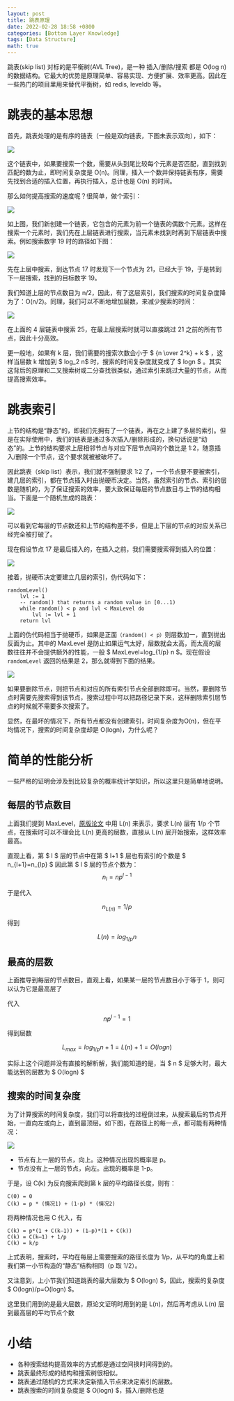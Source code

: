 ```yaml
---
layout: post
title: 跳表原理
date: 2022-02-28 18:58 +0800
categories: [Bottom Layer Knowledge] 
tags: [Data Structure]
math: true
---
```


跳表(skip list) 对标的是平衡树(AVL Tree)，是一种 插入/删除/搜索 都是 O(log n) 的数据结构。它最大的优势是原理简单、容易实现、方便扩展、效率更高。因此在一些热门的项目里用来替代平衡树，如 redis, leveldb 等。

# 跳表的基本思想
首先，跳表处理的是有序的链表（一般是双向链表，下图未表示双向），如下：

![](https://pic.stackoverflow.wiki/uploadImages/125/80/187/251/2022/06/03/19/22/9788d877-3ddb-46bc-aa35-332db1d559bd.svg)

这个链表中，如果要搜索一个数，需要从头到尾比较每个元素是否匹配，直到找到匹配的数为止，即时间复杂度是 O(n)。同理，插入一个数并保持链表有序，需要先找到合适的插入位置，再执行插入，总计也是 O(n) 的时间。

那么如何提高搜索的速度呢？很简单，做个索引：

![](https://pic.stackoverflow.wiki/uploadImages/125/80/187/251/2022/06/03/19/22/9788d877-3ddb-46bc-aa35-332db1d559bd.svg)

如上图，我们新创建一个链表，它包含的元素为前一个链表的偶数个元素。这样在搜索一个元素时，我们先在上层链表进行搜索，当元素未找到时再到下层链表中搜索。例如搜索数字 19 时的路径如下图：

![](https://pic.stackoverflow.wiki/uploadImages/125/80/187/251/2022/06/03/19/23/7eedb106-d73c-422a-b3da-3b6a4417e1df.svg)

先在上层中搜索，到达节点 17 时发现下一个节点为 21，已经大于 19，于是转到下一层搜索，找到的目标数字 19。

我们知道上层的节点数目为 n/2，因此，有了这层索引，我们搜索的时间复杂度降为了：O(n/2)。同理，我们可以不断地增加层数，来减少搜索的时间：

![](https://pic.stackoverflow.wiki/uploadImages/125/80/187/251/2022/06/03/19/23/27cd4e1a-ac8c-4f2e-8224-47af0efc2b9f.svg)

在上面的 4 层链表中搜索 25，在最上层搜索时就可以直接跳过 21 之前的所有节点，因此十分高效。

更一般地，如果有 k 层，我们需要的搜索次数会小于 $ {n \over 2^k} + k $ ，这样当层数 k 增加到 $ log_2 n$ 时，搜索的时间复杂度就变成了 $ logn $ 。其实这背后的原理和二叉搜索树或二分查找很类似，通过索引来跳过大量的节点，从而提高搜索效率。


# 跳表索引
上节的结构是“静态”的，即我们先拥有了一个链表，再在之上建了多层的索引。但是在实际使用中，我们的链表是通过多次插入/删除形成的，换句话说是“动态”的。上节的结构要求上层相邻节点与对应下层节点间的个数比是 1:2，随意插入/删除一个节点，这个要求就被被破坏了。

因此跳表（skip list）表示，我们就不强制要求 1:2 了，一个节点要不要被索引，建几层的索引，都在节点插入时由抛硬币决定。当然，虽然索引的节点、索引的层数是随机的，为了保证搜索的效率，要大致保证每层的节点数目与上节的结构相当。下面是一个随机生成的跳表：

![](https://pic.stackoverflow.wiki/uploadImages/125/80/187/251/2022/06/03/19/24/f94a9b47-d4fa-4617-87a3-e31809863058.svg)

可以看到它每层的节点数还和上节的结构差不多，但是上下层的节点的对应关系已经完全被打破了。

现在假设节点 17 是最后插入的，在插入之前，我们需要搜索得到插入的位置：

![](https://pic.stackoverflow.wiki/uploadImages/125/80/187/251/2022/06/03/19/24/82c132b9-0235-4472-a1a3-820f621b5e5d.svg)

接着，抛硬币决定要建立几层的索引，伪代码如下：

```
randomLevel()
    lvl := 1
    -- random() that returns a random value in [0...1)
    while random() < p and lvl < MaxLevel do
        lvl := lvl + 1
    return lvl
```

上面的伪代码相当于抛硬币，如果是正面`（random() < p）`则层数加一，直到抛出反面为止。其中的 MaxLevel 是防止如果运气太好，层数就会太高，而太高的层数往往并不会提供额外的性能，一般 $ MaxLevel=log_{1/p} n $。现在假设 `randomLevel` 返回的结果是 2，那么就得到下面的结果。

![](https://pic.stackoverflow.wiki/uploadImages/125/80/187/251/2022/06/03/19/24/f5d9834c-b32c-4a1d-8af3-d3ed9fa6bd99.svg)

如果要删除节点，则把节点和对应的所有索引节点全部删除即可。当然，要删除节点时需要先搜索得到该节点，搜索过程中可以把路径记录下来，这样删除索引层节点的时候就不需要多次搜索了。

显然，在最坏的情况下，所有节点都没有创建索引，时间复杂度为O(n)，但在平均情况下，搜索的时间复杂度却是 O(logn)，为什么呢？

# 简单的性能分析
一些严格的证明会涉及到比较复杂的概率统计学知识，所以这里只是简单地说明。

## 每层的节点数目
上面我们提到 MaxLevel，[原版论文](ftp://ftp.cs.umd.edu/pub/skipLists/skiplists.pdf) 中用 L(n) 来表示，要求 L(n) 层有 1/p 个节点，在搜索时可以不理会比 L(n) 更高的层数，直接从 L(n) 层开始搜索，这样效率最高。

直观上看，第 $ l $ 层的节点中在第 $ l+1 $ 层也有索引的个数是 $ n_{l+1}=n_{lp} $ 因此第 $ l $ 层的节点个数为：
$$ n_l = np^{l-1} $$

于是代入

$$ n_{L(n)} = 1/p $$

得到

$$ L(n) = log_{1/p}n $$

## 最高的层数
上面推导到每层的节点数目，直观上看，如果某一层的节点数目小于等于 1，则可以认为它是最高层了

代入

$$ np^{l-1} = 1 $$

得到层数

$$ L_{max} = log_{1/p}n+1 = L(n) + 1 = O(log n) $$

实际上这个问题并没有直接的解析解，我们能知道的是，当 $ n $ 足够大时，最大能达到的层数为 $ O(logn) $


## 搜索的时间复杂度
为了计算搜索的时间复杂度，我们可以将查找的过程倒过来，从搜索最后的节点开始，一直向左或向上，直到最顶层。如下图，在路径上的每一点，都可能有两种情况：

![](https://pic.stackoverflow.wiki/uploadImages/125/80/187/251/2022/06/03/19/37/51306f84-8322-4eb0-8b0c-606487fcee3e.svg)

- 节点有上一层的节点，向上。这种情况出现的概率是 p。
- 节点没有上一层的节点，向左。出现的概率是 1-p。

于是，设 C(k) 为反向搜索爬到第 k 层的平均路径长度，则有：

```
C(0) = 0
C(k) = p * (情况1) + (1-p) * (情况2)
```
将两种情况也用 C 代入，有
```
C(k) = p*(1 + C(k–1)) + (1–p)*(1 + C(k))
C(k) = C(k–1) + 1/p
C(k) = k/p
```
上式表明，搜索时，平均在每层上需要搜索的路径长度为 1/p，从平均的角度上和我们第一小节构造的“静态”结构相同（p 取 1/2）。

又注意到，上小节我们知道跳表的最大层数为 $ O(logn) $，因此，搜索的复杂度 $ O(logn)/p=O(logn) $。

这里我们用到的是最大层数，原论文证明时用到的是 L(n)，然后再考虑从 L(n) 层到最高层的平均节点个数

# 小结
- 各种搜索结构提高效率的方式都是通过空间换时间得到的。
- 跳表最终形成的结构和搜索树很相似。
- 跳表通过随机的方式来决定新插入节点来决定索引的层数。
- 跳表搜索的时间复杂度是 $ O(logn) $，插入/删除也是


